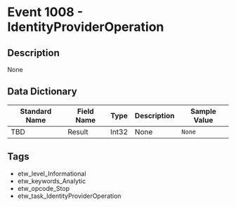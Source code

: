 # Event 1008 - IdentityProviderOperation

## Description
None

## Data Dictionary
|Standard Name|Field Name|Type|Description|Sample Value|
|---|---|---|---|---|
|TBD|Result|Int32|None|`None`|

## Tags
* etw_level_Informational
* etw_keywords_Analytic
* etw_opcode_Stop
* etw_task_IdentityProviderOperation